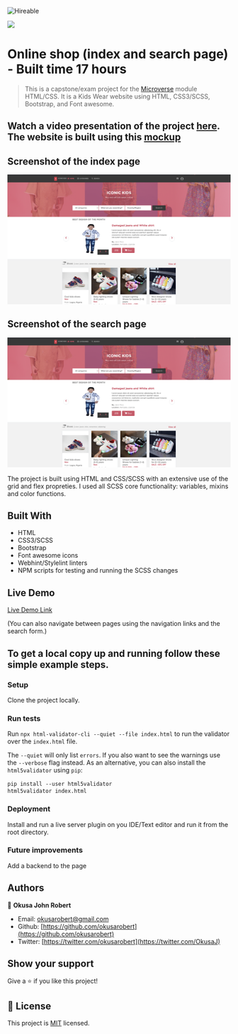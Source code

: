![Hireable](https://img.shields.io/badge/Hireable-yes-success)

![](https://img.shields.io/badge/-Microverse%20projects-blueviolet)
# Online shop (index and search page) - Built time 17 hours

> This is a capstone/exam project for the [Microverse](https://www.microverse.org) module HTML/CSS. It is a Kids Wear website using HTML, CSS3/SCSS, Bootstrap, and Font awesome.

## Watch a video presentation of the project [here](https://www.loom.com/share/1ecb819a678e4b3f8681da87415597cf). The website is built using this [mockup](https://www.behance.net/gallery/24796463/ZATTIX)

## Screenshot of the index page

![screenshot](./images/index-page-screenshot.png)

## Screenshot of the search page

![screenshot](./images/index-page-screenshot.png)

The project is built using HTML and CSS/SCSS with an extensive use of the grid and flex propreties. I used all SCSS core functionality: variables, mixins and color functions.

## Built With

- HTML
- CSS3/SCSS
- Bootstrap
- Font awesome icons
- Webhint/Stylelint linters
- NPM scripts for testing and running the SCSS changes


## Live Demo

[Live Demo Link](https://okusarobert.github.io/iconickids-shop/)



(You can also navigate between pages using the navigation links and the search form.)

## To get a local copy up and running follow these simple example steps.

### Setup

Clone the project locally.

### Run tests
Run ``` npx html-validator-cli --quiet --file index.html ``` to run the validator over the ```index.html``` file.

The ```--quiet``` will only list ```errors```. If you also want to see the warnings use the ```--verbose``` flag instead.
As an alternative, you can also install the ```html5validator``` using ```pip```:

``` 
pip install --user html5validator
html5validator index.html
```

### Deployment

Install and run a live server plugin on you IDE/Text editor and run it from the root directory.

### Future improvements

Add a backend to the page

## Authors

👤 **Okusa John Robert**

- Email: [okusarobert@gmail.com](okusarobert@gmail.com)
- Github: [https://github.com/okusarobert](https://github.com/okusarobert)
- Twitter: [https://twitter.com/okusarobert](https://twitter.com/OkusaJ)

## Show your support

Give a ⭐️ if you like this project!

## 📝 License

This project is [MIT](lic.url) licensed.